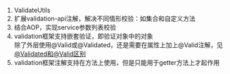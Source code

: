 1. ValidateUtils
2. 扩展validation-api注解，解决不同情形校验：如集合和自定义方法
3. 结合AOP，实现service参数列表校验
4. validation框架支持嵌套验证，即验证对象中的对象   
    除了外层使用@Valid或@Validated，还是需要在属性上加上@Valid注解，见[@Validated和@Valid区别](wiz://open_document?guid=1de1f05e-bf29-488f-a18f-3762a151bb49&kbguid=&private_kbguid=20266744-3f73-4d15-9eac-279901c14de8)
5. validation框架注解支持在方法上使用，但是只能用于getter方法上才起作用
